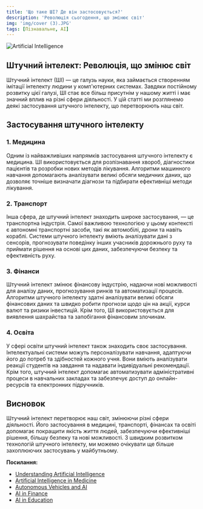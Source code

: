 ```yaml
---
title: 'Що таке ШІ? Де він застосовується?'
description: 'Революція сьогодення, що змінює світ'
img: 'img/cover (3).JPG'
tags: [Пізнавальне, AI]
---
```




![Artificial Intelligence](https://isbatuniversity.ac.ug/wp-content/uploads/2022/12/TCH36-01-scaled-1-790x527.jpg)

##  Штучний інтелект: Революція, що змінює світ
Штучний інтелект (ШІ) — це галузь науки, яка займається створенням імітації інтелекту людини у комп'ютерних системах. Завдяки постійному розвитку цієї галузі, ШІ стає все більш присутнім у нашому житті і має значний вплив на різні сфери діяльності. У цій статті ми розглянемо деякі застосування штучного інтелекту, що перетворюють наш світ.
## Застосування штучного інтелекту
### 1. Медицина

Одним із найважливіших напрямків застосування штучного інтелекту є медицина. ШІ використовується для розпізнавання хвороб, діагностики пацієнтів та розробки нових методів лікування. Алгоритми машинного навчання допомагають аналізувати великі обсяги медичних даних, що дозволяє точніше визначати діагнози та підбирати ефективніші методи лікування.
### 2. Транспорт

Інша сфера, де штучний інтелект знаходить широке застосування, — це транспортна індустрія. Самої важливою технологією у цьому контексті є автономні транспортні засоби, такі як автомобілі, дрони та навіть кораблі. Системи штучного інтелекту вміють аналізувати дані з сенсорів, прогнозувати поведінку інших учасників дорожнього руху та приймати рішення на основі цих даних, забезпечуючи безпеку та ефективність руху.
### 3. Фінанси

Штучний інтелект змінює фінансову індустрію, надаючи нові можливості для аналізу даних, прогнозування ринків та автоматизації процесів. Алгоритми штучного інтелекту здатні аналізувати великі обсяги фінансових даних та швидко робити прогнози щодо цін на акції, курси валют та ризики інвестицій. Крім того, ШІ використовується для виявлення шахрайства та запобігання фінансовим злочинам.
### 4. Освіта

У сфері освіти штучний інтелект також знаходить своє застосування. Інтелектуальні системи можуть персоналізувати навчання, адаптуючи його до потреб та здібностей кожного учня. Вони вміють аналізувати реакції студентів на завдання та надавати індивідуальні рекомендації. Крім того, штучний інтелект допомагає автоматизувати адміністративні процеси в навчальних закладах та забезпечує доступ до онлайн-ресурсів та електронних підручників.
## Висновок

Штучний інтелект перетворює наш світ, змінюючи різні сфери діяльності. Його застосування в медицині, транспорті, фінансах та освіті допомагає покращити якість життя людей, забезпечуючи ефективніші рішення, більшу безпеку та нові можливості. З швидким розвитком технологій штучного інтелекту, ми можемо очікувати ще більше захоплюючих застосувань у майбутньому.

**Посилання:**
- [Understanding Artificial Intelligence](https://example.com/ai_article)
- [Artificial Intelligence in Medicine](https://example.com/ai_medicine)
- [Autonomous Vehicles and AI](https://example.com/ai_vehicles)
- [AI in Finance](https://example.com/ai_finance)
- [AI in Education](https://example.com/ai_education)
